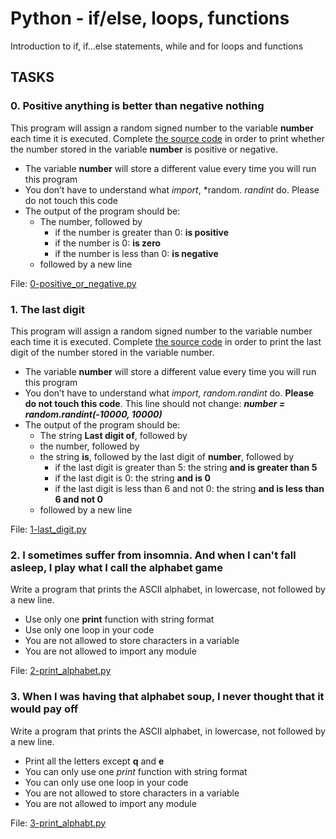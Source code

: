 # Python - if/else, loops, functions

Introduction to if, if...else statements, while and for loops and functions

## TASKS

### 0. Positive anything is better than negative nothing

This program will assign a random signed number to the variable **number** each time it is executed. Complete [the source code](https://github.com/hs-hq/0x01.py/blob/main/0-positive_or_negative_py) in order to print whether the number stored in the variable **number** is positive or negative.  

- The variable **number** will store a different value every time you will run this program
- You don’t have to understand what *import*, *random. *randint* do. Please do not touch this code
- The output of the program should be:
  - The number, followed by
    - if the number is greater than 0: **is positive**
    - if the number is 0: **is zero**
    - if the number is less than 0: **is negative**  
  - followed by a new line

File: [0-positive_or_negative.py](https://github.com/Entwoane/holbertonschool-higher_level_programming/blob/main/python-if_else_loops_functions/0-positive_or_negative.py)

### 1. The last digit
This program will assign a random signed number to the variable number each time it is executed. Complete [the source code](https://github.com/hs-hq/0x01.py/blob/main/1-last_digit_py) in order to print the last digit of the number stored in the variable number.

- The variable **number** will store a different value every time you will run this program
- You don’t have to understand what *import, random.randint* do. **Please do not touch this code**. This line should not change: ***number = random.randint(-10000, 10000)***
- The output of the program should be:
  - The string **Last digit of**, followed by
  - the number, followed by  
  - the string **is**, followed by the last digit of **number**, followed by  
    - if the last digit is greater than 5: the string **and is greater than 5**
    - if the last digit is 0: the string **and is 0**
    - if the last digit is less than 6 and not 0: the string **and is less than 6 and not 0**
  - followed by a new line

File: [1-last_digit.py](https://github.com/Entwoane/holbertonschool-higher_level_programming/blob/main/python-if_else_loops_functions/1-last_digit.py)

### 2. I sometimes suffer from insomnia. And when I can't fall asleep, I play what I call the alphabet game

Write a program that prints the ASCII alphabet, in lowercase, not followed by a new line.

- Use only one **print** function with string format
- Use only one loop in your code
- You are not allowed to store characters in a variable
- You are not allowed to import any module

File: [2-print_alphabet.py](https://github.com/Entwoane/holbertonschool-higher_level_programming/blob/main/python-if_else_loops_functions/2-print_alphabet.py)


### 3. When I was having that alphabet soup, I never thought that it would pay off

Write a program that prints the ASCII alphabet, in lowercase, not followed by a new line.  

- Print all the letters except **q** and **e**
- You can only use one *print* function with string format
- You can only use one loop in your code
- You are not allowed to store characters in a variable
- You are not allowed to import any module

File: [3-print_alphabt.py](https://github.com/Entwoane/holbertonschool-higher_level_programming/blob/main/python-if_else_loops_functions/3-print_alphabt.py)
